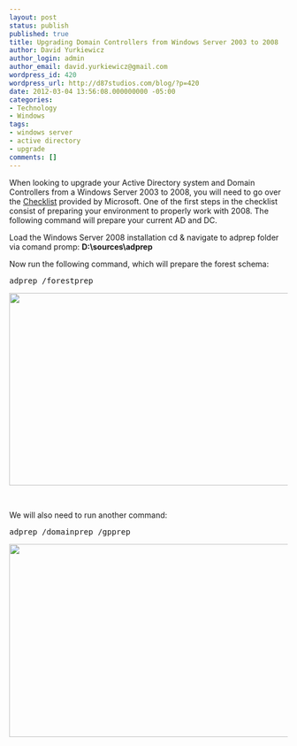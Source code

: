 ```yaml
---
layout: post
status: publish
published: true
title: Upgrading Domain Controllers from Windows Server 2003 to 2008
author: David Yurkiewicz
author_login: admin
author_email: david.yurkiewicz@gmail.com
wordpress_id: 420
wordpress_url: http://d87studios.com/blog/?p=420
date: 2012-03-04 13:56:08.000000000 -05:00
categories:
- Technology
- Windows
tags:
- windows server
- active directory
- upgrade
comments: []
---
```

When looking to upgrade your Active Directory system and Domain Controllers from a Windows Server 2003 to 2008, you will need to go over the <a title="AD Upgrade Checklist" href="http://technet.microsoft.com/en-us/library/cc753147(v=ws.10).aspx" target="_blank">Checklist</a> provided by Microsoft. One of the first steps in the checklist consist of preparing your environment to properly work with 2008. The following command will prepare your current AD and DC.

Load the Windows Server 2008 installation cd &amp; navigate to adprep folder via comand promp: <strong>D:\sources\adprep</strong>

Now run the following command, which will prepare the forest schema:
<pre>adprep /forestprep</pre>
<a href="http://d87studios.com/blog/wp-content/uploads/2012/03/upgrade_03-08.png"><img class="size-full wp-image-421" title="adprep" src="http://d87studios.com/blog/wp-content/uploads/2012/03/upgrade_03-08.png" alt="" width="699" height="348" /></a>

&nbsp;

We will also need to run another command:
<pre>adprep /domainprep /gpprep</pre>
<a href="http://d87studios.com/blog/wp-content/uploads/2012/03/upgrade_03-08_1.png"><img class="size-full wp-image-422" title="domainprep" src="http://d87studios.com/blog/wp-content/uploads/2012/03/upgrade_03-08_1.png" alt="" width="703" height="349" /></a>
